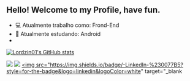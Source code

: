 ## Hello! Welcome to my Profile, have fun.

- 💻 Atualmente trabalho como: Frond-End
- 📱 Atualmente estudando: Android
-   
  
  
  
  
<div>

[![Lordzin01's GitHub stats](https://github-readme-stats.vercel.app/api?Username=Lordzin01)](https://github.com/Lordzin01/github-readme-stats)

</div>


<div>
 
  <a href="https://instagram.com/herick_basso" target="_blank"><img src="https://img.shields.io/badge/-Instagram-%23E4405F?style=for-the-badge&logo=instagram&logoColor=white" target="_blank"></a>
  <a href = "mailto:herick.basso@gmail.com"><img src="https://img.shields.io/badge/-Gmail-%23333?style=for-the-badge&logo=gmail&logoColor=white" target="_blank"></a>
  <a href="https://www.linkedin.com/in/Herick Basso" target="_blank"><img src="https://img.shields.io/badge/-LinkedIn-%230077B5?style=for-the-badge&logo=linkedin&logoColor=white" target="_blank</a> 

  
</div>


